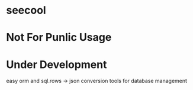 # seecool
# Not For Punlic Usage
# Under Development
easy orm and sql.rows -> json conversion tools for database management
